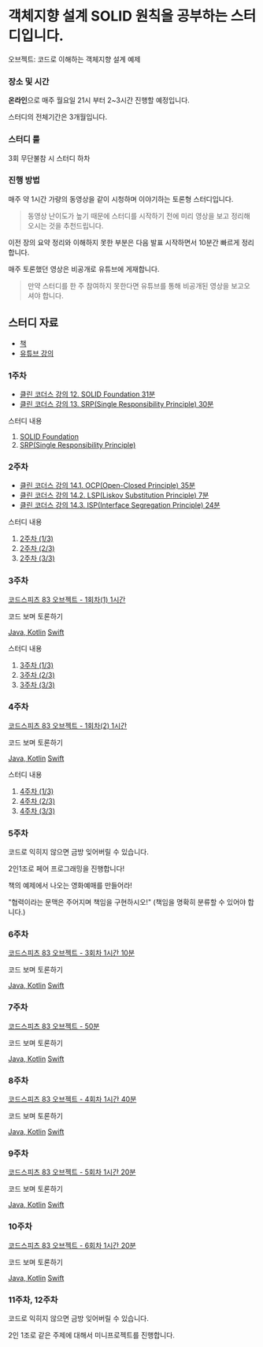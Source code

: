 # 객체지향 설계 SOLID 원칙을 공부하는 스터디입니다.

오브젝트: 코드로 이해하는 객체지향 설계 예제

### 장소 및 시간
**온라인**으로 매주 월요일 21시 부터 2~3시간 진행할 예정입니다.

스터디의 전체기간은 3개월입니다.

### 스터디 룰
3회 무단불참 시 스터디 하차

### 진행 방법
매주 약 1시간 가량의 동영상을 같이 시청하며 이야기하는 토론형 스터디입니다.

> 동영상 난이도가 높기 때문에 스터디를 시작하기 전에 미리 영상을 보고 정리해오시는 것을 추천드립니다.

이전 장의 요약 정리와 이해하지 못한 부분은 다음 발표 시작하면서 10분간 빠르게 정리합니다.

매주 토론했던 영상은 비공개로 유튜브에 게재합니다.

> 만약 스터디를 한 주 참여하지 못한다면 유튜브를 통해 비공개된 영상을 보고오셔야 합니다.

## 스터디 자료
* [책](https://wikibook.co.kr/object/)
* [유튜브 강의](https://www.youtube.com/watch?v=sWyZUzQW3IM&list=PLBNdLLaRx_rI-UsVIGeWX_iv-e8cxpLxS)

### 1주차 
* [클린 코더스 강의 12. SOLID Foundation 31분](https://www.youtube.com/watch?v=HIWJ8sF8lO8&list=PL7pUrjEGbG8ZMPQ-XukPJsFyMeyvtGcnV&index=14) 
* [클린 코더스 강의 13. SRP(Single Responsibility Principle) 30분](https://www.youtube.com/watch?v=AdANHDp5dTM&list=PL7pUrjEGbG8ZMPQ-XukPJsFyMeyvtGcnV&index=15) 

스터디 내용
1. [SOLID Foundation](https://youtu.be/Uy6K7ralEns)
2. [SRP(Single Responsibility Principle)](https://youtu.be/rmkBF17Lt-k)

### 2주차 
* [클린 코더스 강의 14.1. OCP(Open-Closed Principle) 35분](https://www.youtube.com/watch?v=dqa-IdafeIE&list=PL7pUrjEGbG8ZMPQ-XukPJsFyMeyvtGcnV&index=16) 
* [클린 코더스 강의 14.2. LSP(Liskov Substitution Principle) 7분](https://www.youtube.com/watch?v=OfVwuWJSHOY&list=PL7pUrjEGbG8ZMPQ-XukPJsFyMeyvtGcnV&index=17) 
* [클린 코더스 강의 14.3. ISP(Interface Segregation Principle) 24분](https://www.youtube.com/watch?v=OfVwuWJSHOY&list=PL7pUrjEGbG8ZMPQ-XukPJsFyMeyvtGcnV&index=18) 

스터디 내용
1. [2주차 (1/3)](https://youtu.be/l7aGHU6R2AQ)
2. [2주차 (2/3)](https://youtu.be/BFM4d1I4PEY)
3. [2주차 (3/3)](https://youtu.be/FmLUSQOJohc)

### 3주차 
[코드스피츠 83 오브젝트 - 1회차(1) 1시간](https://www.youtube.com/watch?v=sWyZUzQW3IM)

코드 보며 토론하기

[Java, Kotlin](https://github.com/ObjectStudy/object/tree/master/chapter01)
[Swift](https://github.com/ObjectStudy/object/tree/master/Swift/Chapter01.playground)

스터디 내용
1. [3주차 (1/3)](https://youtu.be/LHVQMNgOpUw)
2. [3주차 (2/3)](https://youtu.be/qaM_zz4k6Ts)
3. [3주차 (3/3)](https://youtu.be/u-YRqLLOcIk)

### 4주차 
[코드스피츠 83 오브젝트 - 1회차(2) 1시간](https://www.youtube.com/watch?v=navJTjZlUGk&)

코드 보며 토론하기

[Java, Kotlin](https://github.com/ObjectStudy/object/tree/master/chapter02)
[Swift](https://github.com/ObjectStudy/object/tree/master/Swift/Chapter02.playground)


스터디 내용
1. [4주차 (1/3)](https://youtu.be/kuVTknKgpP0)
2. [4주차 (2/3)](https://youtu.be/lI_5o9wbX64)
3. [4주차 (3/3)](https://youtu.be/z5FxF45cgZU)

### 5주차

코드로 익히지 않으면 금방 잊어버릴 수 있습니다.

2인1조로 페어 프로그래밍을 진행합니다!

책의 예제에서 나오는 영화예매를 만들어라!

"협력이라는 문맥은 주어지며 책임을 구현하시오!"
(책임을 명확히 분류할 수 있어야 합니다.)

### 6주차 

[코드스피츠 83 오브젝트 - 3회차 1시간 10분](https://youtu.be/Qa3dRrSbeQI?t=4297)

코드 보며 토론하기

[Java, Kotlin](https://github.com/ObjectStudy/object/tree/master/chapter04)
[Swift](https://github.com/ObjectStudy/object/tree/master/Swift/Chapter04.playground)


### 7주차 
[코드스피츠 83 오브젝트 - 50분](https://youtu.be/Qa3dRrSbeQI?t=4297)

코드 보며 토론하기

[Java, Kotlin](https://github.com/ObjectStudy/object/tree/master/chapter05)
[Swift](https://github.com/ObjectStudy/object/tree/master/Swift/Chapter05.playground)


### 8주차 
[코드스피츠 83 오브젝트 - 4회차 1시간 40분](https://www.youtube.com/watch?v=EZht-jB7mr0&t=8s)

코드 보며 토론하기

[Java, Kotlin](https://github.com/ObjectStudy/object/tree/master/chapter06)
[Swift](https://github.com/ObjectStudy/object/tree/master/Swift/Chapter06.playground)


### 9주차 
[코드스피츠 83 오브젝트 - 5회차 1시간 20분](https://www.youtube.com/watch?v=6Hhj5HO0Wb4)

코드 보며 토론하기

[Java, Kotlin](https://github.com/ObjectStudy/object/tree/master/chapter08)
[Swift](https://github.com/ObjectStudy/object/tree/master/Swift/Chapter08.playground)


### 10주차 
[코드스피츠 83 오브젝트 - 6회차 1시간 20분](https://www.youtube.com/watch?v=xb0a2QxocaE&list=PLBNdLLaRx_rI-UsVIGeWX_iv-e8cxpLxS&index=7)

코드 보며 토론하기

[Java, Kotlin](https://github.com/ObjectStudy/object/tree/master/chapter09)
[Swift](https://github.com/ObjectStudy/object/tree/master/Swift/Chapter09.playground)

### 11주차, 12주차 

코드로 익히지 않으면 금방 잊어버릴 수 있습니다.

2인 1조로 같은 주제에 대해서 미니프로젝트를 진행합니다.

